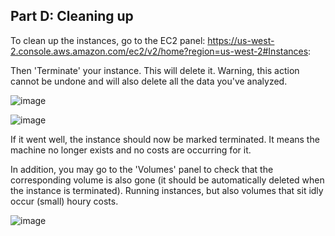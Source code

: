 
## Part D: Cleaning up

To clean up the instances, go to the EC2 panel: https://us-west-2.console.aws.amazon.com/ec2/v2/home?region=us-west-2#Instances:

Then 'Terminate' your instance. This will delete it. Warning, this action cannot be undone and will also delete all the data you've analyzed.

![image](https://user-images.githubusercontent.com/1218301/185647144-165eedd5-86d1-47f7-9bf2-18b2903e1612.png)

![image](https://user-images.githubusercontent.com/1218301/185647192-154ac88d-563a-4d48-b9bb-d4cd8d962c10.png)

If it went well, the instance should now be marked terminated. It means the machine no longer exists and no costs are occurring for it.

In addition, you may go to the 'Volumes' panel to check that the corresponding volume is also gone (it should be automatically deleted when the instance is terminated). Running instances, but also volumes that sit idly occur (small) houry costs.

![image](https://user-images.githubusercontent.com/1218301/185647941-db982fd5-d2a0-41db-bafb-0c2202b119ac.png)
